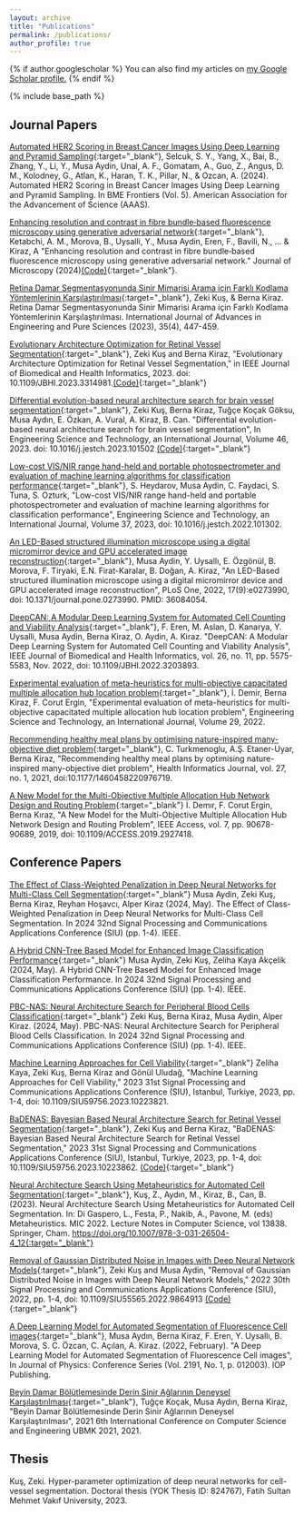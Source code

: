 ```yaml
---
layout: archive
title: "Publications"
permalink: /publications/
author_profile: true
---
```


{% if author.googlescholar %}
  You can also find my articles on <u><a href="{{author.googlescholar}}">my Google Scholar profile</a>.</u>
{% endif %}

{% include base_path %}

## Journal Papers
[Automated HER2 Scoring in Breast Cancer Images Using Deep Learning and Pyramid Sampling](https://doi.org/10.34133/bmef.0048){:target="_blank"}, Selcuk, S. Y., Yang, X., Bai, B., Zhang, Y., Li, Y., Musa Aydin, Unal, A. F., Gomatam, A., Guo, Z., Angus, D. M., Kolodney, G., Atlan, K., Haran, T. K., Pillar, N., & Ozcan, A. (2024). Automated HER2 Scoring in Breast Cancer Images Using Deep Learning and Pyramid Sampling. In BME Frontiers (Vol. 5). American Association for the Advancement of Science (AAAS).

[Enhancing resolution and contrast in fibre bundle‐based fluorescence microscopy using generative adversarial network](https://onlinelibrary.wiley.com/doi/10.1111/jmi.13296){:target="_blank"}, Ketabchi, A. M., Morova, B., Uysalli, Y., Musa Aydin, Eren, F., Bavili, N., ... & Kiraz, A "Enhancing resolution and contrast in fibre bundle‐based fluorescence microscopy using generative adversarial network." Journal of Microscopy (2024)[(Code)](https://zenodo.org/records/8363087){:target="_blank"}.

[Retina Damar Segmentasyonunda Sinir Mimarisi Arama için Farklı Kodlama Yöntemlerinin Karşılaştırılması](https://dergipark.org.tr/en/pub/jeps/issue/82023/1335157){:target="_blank"}, Zeki Kuş, & Berna Kiraz. Retina Damar Segmentasyonunda Sinir Mimarisi Arama için Farklı Kodlama Yöntemlerinin Karşılaştırılması. International Journal of Advances in Engineering and Pure Sciences (2023), 35(4), 447-459.

[Evolutionary Architecture Optimization for Retinal Vessel Segmentation](https://ieeexplore.ieee.org/document/10250938){:target="_blank"}, Zeki Kuş and Berna Kiraz, "Evolutionary Architecture Optimization for Retinal Vessel Segmentation," in IEEE Journal of Biomedical and Health Informatics, 2023. doi: 10.1109/JBHI.2023.3314981.[(Code)](https://github.com/ODESALAB/Evolutionary-Architecture-Optimization-for-Retinal-Vessel-Segmentation){:target="_blank"}

[Differential evolution-based neural architecture search for brain vessel segmentation](https://doi.org/10.1016/j.jestch.2023.101502){:target="_blank"}, Zeki Kuş, Berna Kiraz, Tuğçe Koçak Göksu, Musa Aydın, E. Özkan, A. Vural, A. Kiraz, B. Can. "Differential evolution-based neural architecture search for brain vessel segmentation", In Engineering Science and Technology, an International Journal, Volume 46, 2023. doi: 10.1016/j.jestch.2023.101502 [(Code)](https://github.com/ODESALAB/Differential-Evolution-based-Neural-Architecture-Search-for-BrainVessel-Segmentation){:target="_blank"} 

[Low-cost VIS/NIR range hand-held and portable photospectrometer and evaluation of machine learning algorithms for classification performance](https://doi.org/10.1016/j.jestch.2022.101302){:target="_blank"}, S. Heydarov, Musa Aydin, C. Faydaci, S. Tuna, S. Ozturk, "Low-cost VIS/NIR range hand-held and portable photospectrometer and evaluation of machine learning algorithms for classification performance", Engineering Science and Technology, an International Journal, Volume 37, 2023, doi: 10.1016/j.jestch.2022.101302. 

[An LED-Based structured illumination microscope using a digital micromirror device and GPU accelerated image reconstruction](https://journals.plos.org/plosone/article?id=10.1371/journal.pone.0273990){:target="_blank"}, Musa Aydin, Y. Uysallı, E. Özgönül, B. Morova, F. Tiryaki, E.N. Firat-Karalar, B. Doğan, A. Kiraz, "An LED-Based structured illumination microscope using a digital micromirror device and GPU accelerated image reconstruction", PLoS One, 2022, 17(9):e0273990, doi: 10.1371/journal.pone.0273990. PMID: 36084054.

[DeepCAN: A Modular Deep Learning System for Automated Cell Counting and Viability Analysis](https://ieeexplore.ieee.org/abstract/document/9875013){:target="_blank"}, F. Eren, M. Aslan, D. Kanarya, Y. Uysalli, Musa Aydin, Berna Kiraz, O. Aydin, A. Kiraz. "DeepCAN: A Modular Deep Learning System for Automated Cell Counting and Viability Analysis", IEEE Journal of Biomedical and Health Informatics, vol. 26, no. 11, pp. 5575-5583, Nov. 2022, doi: 10.1109/JBHI.2022.3203893.

[Experimental evaluation of meta-heuristics for multi-objective capacitated multiple allocation hub location problem](https://www.sciencedirect.com/science/article/pii/S2215098621001440){:target="_blank"}, İ. Demir, Berna Kiraz, F. Corut Ergin, "Experimental evaluation of meta-heuristics for multi-objective capacitated multiple allocation hub location problem", Engineering Science and Technology, an International Journal, Volume 29, 2022.

[Recommending healthy meal plans by optimising nature-inspired many-objective diet problem](https://journals.sagepub.com/doi/full/10.1177/1460458220976719){:target="_blank"}, C. Turkmenoglu, A.Ş. Etaner-Uyar, Berna Kiraz, "Recommending healthy meal plans by optimising nature-inspired many-objective diet problem", Health Informatics Journal, vol. 27, no. 1, 2021, doi:10.1177/1460458220976719. 

[A New Model for the Multi-Objective Multiple Allocation Hub Network Design and Routing Problem](https://ieeexplore.ieee.org/document/8756240){:target="_blank"} İ. Demır, F. Corut Ergin, Berna Kıraz, "A New Model for the Multi-Objective Multiple Allocation Hub Network Design and Routing Problem", IEEE Access, vol. 7, pp. 90678-90689, 2019, doi: 10.1109/ACCESS.2019.2927418.

## Conference Papers

[The Effect of Class-Weighted Penalization in Deep Neural Networks for Multi-Class Cell Segmentation](https://ieeexplore.ieee.org/document/10601040){:target="_blank"} Musa Aydin, Zeki Kuş, Berna Kiraz, Reyhan Hoşavcı, Alper Kiraz (2024, May). The Effect of Class-Weighted Penalization in Deep Neural Networks for Multi-Class Cell Segmentation. In 2024 32nd Signal Processing and Communications Applications Conference (SIU) (pp. 1-4). IEEE.

[A Hybrid CNN-Tree Based Model for Enhanced Image Classification Performance](https://ieeexplore.ieee.org/document/10600973){:target="_blank"} Musa Aydin, Zeki Kuş, Zeliha Kaya Akçelik (2024, May). A Hybrid CNN-Tree Based Model for Enhanced Image Classification Performance. In 2024 32nd Signal Processing and Communications Applications Conference (SIU) (pp. 1-4). IEEE.

[PBC-NAS: Neural Architecture Search for Peripheral Blood Cells Classification](https://ieeexplore.ieee.org/document/10601013){:target="_blank"} Zeki Kuş, Berna Kiraz, Musa Aydin, Alper Kiraz. (2024, May). PBC-NAS: Neural Architecture Search for Peripheral Blood Cells Classification. In 2024 32nd Signal Processing and Communications Applications Conference (SIU) (pp. 1-4). IEEE.

[Machine Learning Approaches for Cell Viability](https://ieeexplore.ieee.org/abstract/document/10223821){:target="_blank"} Zeliha Kaya, Zeki Kuş, Berna Kiraz and Gönül Uludağ, "Machine Learning Approaches for Cell Viability," 2023 31st Signal Processing and Communications Applications Conference (SIU), Istanbul, Turkiye, 2023, pp. 1-4, doi: 10.1109/SIU59756.2023.10223821.

[BaDENAS: Bayesian Based Neural Architecture Search for Retinal Vessel Segmentation](https://ieeexplore.ieee.org/abstract/document/10223862){:target="_blank"}, Zeki Kuş and Berna Kiraz, "BaDENAS: Bayesian Based Neural Architecture Search for Retinal Vessel Segmentation," 2023 31st Signal Processing and Communications Applications Conference (SIU), Istanbul, Turkiye, 2023, pp. 1-4, doi: 10.1109/SIU59756.2023.10223862. [(Code)](https://github.com/ODESALAB/BaDENAS){:target="_blank"}

[Neural Architecture Search Using Metaheuristics for Automated Cell Segmentation](https://link.springer.com/chapter/10.1007/978-3-031-26504-4_12){:target="_blank"}, Kuş, Z., Aydın, M., Kiraz, B., Can, B. (2023). Neural Architecture Search Using Metaheuristics for Automated Cell Segmentation. In: Di Gaspero, L., Festa, P., Nakib, A., Pavone, M. (eds) Metaheuristics. MIC 2022. Lecture Notes in Computer Science, vol 13838. Springer, Cham. https://doi.org/10.1007/978-3-031-26504-4_12{:target="_blank"}

[Removal of Gaussian Distributed Noise in Images with Deep Neural Network Models](https://ieeexplore.ieee.org/document/9864913){:target="_blank"}, Zeki Kuş and Musa Aydin, "Removal of Gaussian Distributed Noise in Images with Deep Neural Network Models," 2022 30th Signal Processing and Communications Applications Conference (SIU), 2022, pp. 1-4, doi: 10.1109/SIU55565.2022.9864913 [(Code)](https://github.com/ODESALAB/Removal-of-Gaussian-Distributed-Noise-in-Images-with-Deep-Neural-Network-Models){:target="_blank"}

[A Deep Learning Model for Automated Segmentation of Fluorescence Cell images](https://iopscience.iop.org/article/10.1088/1742-6596/2191/1/012003/pdf){:target="_blank"}, Musa Aydın, Berna Kiraz, F. Eren, Y. Uysallı, B. Morova, S. C. Özcan, C. Açılan, A. Kiraz. (2022, February). "A Deep Learning Model for Automated Segmentation of Fluorescence Cell images", In Journal of Physics: Conference Series (Vol. 2191, No. 1, p. 012003). IOP Publishing.

[Beyin Damar Bölütlemesinde Derin Sinir Ağlarının Deneysel Karşılaştırılması](https://ieeexplore.ieee.org/document/9559015){:target="_blank"}, Tuğçe Koçak, Musa Aydın, Berna Kiraz, "Beyin Damar Bölütlemesinde Derin Sinir Ağlarının Deneysel Karşılaştırılması", 2021 6th International Conference on Computer Science and Engineering UBMK 2021, 2021.

## Thesis
Kuş, Zeki. Hyper-parameter optimization of deep neural networks for cell-vessel segmentation. Doctoral thesis (YOK Thesis ID: 	824767), Fatih Sultan Mehmet Vakıf University, 2023.
